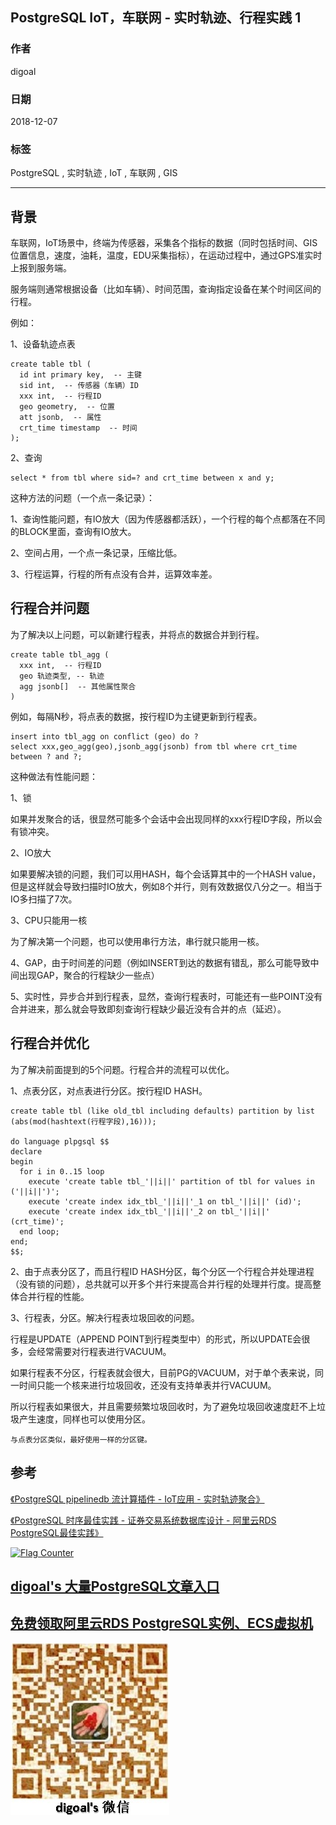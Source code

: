 ## PostgreSQL IoT，车联网 - 实时轨迹、行程实践 1 
                                                               
### 作者                                                               
digoal                                                               
                                                               
### 日期                                                               
2018-12-07                                                             
                                                               
### 标签                                                               
PostgreSQL , 实时轨迹 , IoT , 车联网 , GIS    
                                                               
----                                                               
                                                               
## 背景       
车联网，IoT场景中，终端为传感器，采集各个指标的数据（同时包括时间、GIS位置信息，速度，油耗，温度，EDU采集指标），在运动过程中，通过GPS准实时上报到服务端。  
  
服务端则通常根据设备（比如车辆）、时间范围，查询指定设备在某个时间区间的行程。  
  
例如：  
  
1、设备轨迹点表  
  
```  
create table tbl (  
  id int primary key,  -- 主键  
  sid int,  -- 传感器（车辆）ID  
  xxx int,  -- 行程ID  
  geo geometry,  -- 位置  
  att jsonb,  -- 属性  
  crt_time timestamp  -- 时间  
);  
```  
  
2、查询  
  
```  
select * from tbl where sid=? and crt_time between x and y;  
```  
  
这种方法的问题（一个点一条记录）：  
  
1、查询性能问题，有IO放大（因为传感器都活跃），一个行程的每个点都落在不同的BLOCK里面，查询有IO放大。  
  
2、空间占用，一个点一条记录，压缩比低。  
  
3、行程运算，行程的所有点没有合并，运算效率差。  
  
## 行程合并问题  
  
为了解决以上问题，可以新建行程表，并将点的数据合并到行程。  
  
```  
create table tbl_agg (  
  xxx int,  -- 行程ID  
  geo 轨迹类型, -- 轨迹  
  agg jsonb[]  -- 其他属性聚合  
)  
```  
  
例如，每隔N秒，将点表的数据，按行程ID为主键更新到行程表。  
  
```  
insert into tbl_agg on conflict (geo) do ?   
select xxx,geo_agg(geo),jsonb_agg(jsonb) from tbl where crt_time between ? and ?;  
```  
  
这种做法有性能问题：  
  
1、锁  
  
如果并发聚合的话，很显然可能多个会话中会出现同样的xxx行程ID字段，所以会有锁冲突。  
  
2、IO放大  
  
如果要解决锁的问题，我们可以用HASH，每个会话算其中的一个HASH value，但是这样就会导致扫描时IO放大，例如8个并行，则有效数据仅八分之一。相当于IO多扫描了7次。  
  
3、CPU只能用一核  
  
为了解决第一个问题，也可以使用串行方法，串行就只能用一核。  
  
4、GAP，由于时间差的问题（例如INSERT到达的数据有错乱，那么可能导致中间出现GAP，聚合的行程缺少一些点）  
  
5、实时性，异步合并到行程表，显然，查询行程表时，可能还有一些POINT没有合并进来，那么就会导致即刻查询行程缺少最近没有合并的点（延迟）。  
  
## 行程合并优化  
为了解决前面提到的5个问题。行程合并的流程可以优化。  
  
1、点表分区，对点表进行分区。按行程ID HASH。  
  
```  
create table tbl (like old_tbl including defaults) partition by list (abs(mod(hashtext(行程字段),16)));   
  
do language plpgsql $$  
declare  
begin  
  for i in 0..15 loop  
    execute 'create table tbl_'||i||' partition of tbl for values in ('||i||')';  
    execute 'create index idx_tbl_'||i||'_1 on tbl_'||i||' (id)';  
    execute 'create index idx_tbl_'||i||'_2 on tbl_'||i||' (crt_time)';  
  end loop;  
end;  
$$;  
```  
  
2、由于点表分区了，而且行程ID HASH分区，每个分区一个行程合并处理进程（没有锁的问题），总共就可以开多个并行来提高合并行程的处理并行度。提高整体合并行程的性能。  
  
3、行程表，分区。解决行程表垃圾回收的问题。  
  
行程是UPDATE（APPEND POINT到行程类型中）的形式，所以UPDATE会很多，会经常需要对行程表进行VACUUM。  
  
如果行程表不分区，行程表就会很大，目前PG的VACUUM，对于单个表来说，同一时间只能一个核来进行垃圾回收，还没有支持单表并行VACUUM。  
  
所以行程表如果很大，并且需要频繁垃圾回收时，为了避免垃圾回收速度赶不上垃圾产生速度，同样也可以使用分区。  
  
```  
与点表分区类似，最好使用一样的分区键。  
```  
  
  
## 参考  
[《PostgreSQL pipelinedb 流计算插件 - IoT应用 - 实时轨迹聚合》](../201811/20181101_02.md)    
  
[《PostgreSQL 时序最佳实践 - 证券交易系统数据库设计 - 阿里云RDS PostgreSQL最佳实践》](../201704/20170417_01.md)    
  
  
  
<a rel="nofollow" href="http://info.flagcounter.com/h9V1"  ><img src="http://s03.flagcounter.com/count/h9V1/bg_FFFFFF/txt_000000/border_CCCCCC/columns_2/maxflags_12/viewers_0/labels_0/pageviews_0/flags_0/"  alt="Flag Counter"  border="0"  ></a>  
  
  
## [digoal's 大量PostgreSQL文章入口](https://github.com/digoal/blog/blob/master/README.md "22709685feb7cab07d30f30387f0a9ae")
  
  
## [免费领取阿里云RDS PostgreSQL实例、ECS虚拟机](https://free.aliyun.com/ "57258f76c37864c6e6d23383d05714ea")
  
  
![digoal's weixin](../pic/digoal_weixin.jpg "f7ad92eeba24523fd47a6e1a0e691b59")
  

